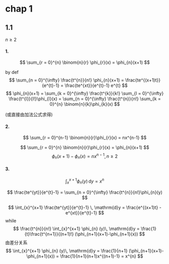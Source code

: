 # chap 1

## 1.1
${n\geq 2}$ 
#### 1.
$$
\sum_{r = 0}^{n} \binom{n}{r} \phi_{r}(x) = \phi_{n}(x+1)
$$

by def
$$
\sum_{n = 0}^{\infty} \frac{t^{n}}{n!} \phi_{n}(x+1)
= \frac{te^{(x+1)t}}{e^{t}-1} 
= \frac{te^{xt}}{e^{t}-1} e^{t} 
$$
$$
\phi_{n}(x+1)
= \sum_{k = 0}^{\infty} \frac{t^{k}}{k!}
\sum_{l = 0}^{\infty} \frac{t^{l}}{l!}\phi_{l}(x)
= \sum_{n = 0}^{\infty} \frac{t^{n}}{n!} \sum_{k = 0}^{n} \binom{n}{k}\phi_{k}(x)
$$

(或直接由加法公式求得)


#### 2. 
$$
\sum_{r = 0}^{n-1} \binom{n}{r}\phi_{r}(x) = nx^{n-1}
$$

$$
\sum_{r = 0}^{n} \binom{n}{r}\phi_{r}(x) = \phi_{n}(x+1)
$$
$$
\phi_{n}(x+1) - \phi_{n}(x) = nx^{n-1}, n \geq 2
$$

#### 3.
$$
\int_{x}^{x+1} \phi_{n}(y) \, \mathrm{d}y = x^{n}
$$

$$
\frac{te^{yt}}{e^{t}-1} = \sum_{n = 0}^{\infty} \frac{t^{n}}{n!}\phi_{n}(y)
$$

$$
\int_{x}^{x+1} \frac{te^{yt}}{e^{t}-1} \, \mathrm{d}y 
= \frac{e^{(x+1)t} - e^{xt}}{e^{t}-1}
$$
while
$$
\frac{t^{n}}{n!} \int_{x}^{x+1} \phi_{n} (y)\, \mathrm{d}y 
= \frac{1}{t}\frac{t^{n+1}}{(n+1)!} (\phi_{n+1}(x+1)-\phi_{n+1}(x))
$$
由差分关系
$$
\int_{x}^{x+1} \phi_{n} (y)\, \mathrm{d}y 
= \frac{1}{n+1} (\phi_{n+1}(x+1)-\phi_{n+1}(x))
= \frac{1}{n+1}(n+1)x^{(n+1)-1}
= x^{n}
$$


